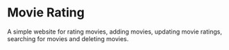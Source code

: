 # Movie Rating
A simple website for rating movies, adding movies, updating movie ratings, searching for movies and deleting movies.
